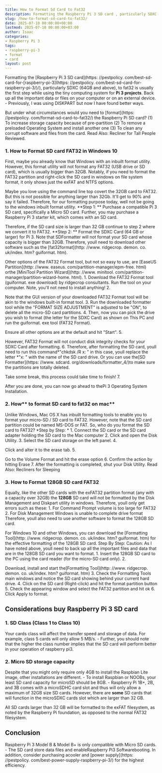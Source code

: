 ```yaml
---
title: How to Format Sd Card to Fat32
description: Formatting the Raspberry Pi 3 SD card , particularly SDXC 64GB and above, to fat32 is usually the first step while using the tiny computing system for Pi 3...
slug: /how-to-format-sd-card-to-fat32/
date: 2025-07-10 00:00:00+00:00
lastmod: 2025-07-10 00:00:00+03:00
author: Isaac
categories:
- Raspberry Pi 3
tags:
- raspberry-pi-3
- format
- card
layout: post
---
```


Formatting the [Raspberry Pi 3 SD card](https: //pestpolicy. com/best-sd-card-for-[raspberry-pi-3](https: //pestpolicy. com/best-sd-card-for-raspberry-pi-3/)/), particularly SDXC (64GB and above), to fat32 is usually the first step while using the tiny computing system for **Pi 3 projects**. Back up all the important data or files on your computer or on an external device. - Previously, I was using DISKPART but now I have found better ways.

But under what circumstances would you need to [format](https: //pestpolicy. com/format-sd-card-to-fat32/) the Raspberry Pi SD card? (1) To increase storage capacity because of pre-partition (2) To remove a preloaded Operating System and install another one (3) To clean any corrupt software and files from the card. Read Also: Recliner for Tall People Reviewed.

###  1. How to Format SD card FAT32 in Windows 10

First, maybe you already know that Windows with an inbuilt format utility. However, this format utility will not format any FAT32 (USB drive or SD card), which is usually bigger than 32GB. Notably, if you need to format the FAT32 partition and right-click the SD card in windows on file system format, it only shows just the exFAT and NTFS options.

Maybe you love using the command line top covert the 32GB card to FAT32. But this is not possible for anything larger than 32Gb. It'll get to 90% and say it failed. Therefore, for our formatting purpose today, well not be going to the windows inbuilt format utility. **Step 1: ** Purchase a compatible Pi 3 SD card, specifically a Micro SD card. Further, you may purchase a Raspberry Pi 3 starter kit, which comes with an SD card.

Therefore, if the SD card size is larger than 32 GB continue to step 2 where we convert it to FAT32. **Step 2: ** Format the SDXC Card (64 GB or larger) for Pi 3. Note that SDFormatter will not format your SD card whose capacity is bigger than 32GB. Therefore, youll need to download other software such as the [fat32format](http: //www. ridgecrop. demon. co. uk/index. htm? guiformat. htm).

Other options of the FAT32 Format tool, but not so easy to use, are [EaseUS Partition](http: //www. easeus. com/partition-manager/epm-free. html) orthe [MiniTool Partition Wizard](http: //www. minitool. com/partition-manager/partition-wizard-home. html). 1. Download the FAT32 Format tool (guiformat. exe download) by ridgecrop consultants. Run the tool on your computer. Note, you'll not need to install anything! 2.

Note that the GUI version of your downloaded FAT32 Format tool will be akin to the windows built-in format tool. 3. Run the downloaded formatter tool while the "FORMAT SIZE ADJUSTMENT" is adjusted to be "ON", to delete all the micro-SD card partitions. 4. Then, now you can pick the drive you wish to format (the letter for the SDXC Card) as shown on This PC and run the guiformat. exe tool (FAT32 Format).

Ensure all other options are at the default and hit "Start". 5.

However, FAT32 Format will not conduct disk integrity checks for your SDXC Card after formatting. 6. Therefore, after formatting the SD card, youll need to run this command*"chkdsk /R x: " in this case, youll replace the letter *"x: " with the name of the SD card drive. Or you can use the[SD Formatter](https: //www. sdcard. org/downloads/formatter_4/)to make sure the partitions are totally deleted.

Take some break, this process could take time to finish! 7.

After you are done, you can now go ahead to thePi 3 Operating System Installation.

###  **2. How**** to format SD card to fat32 on mac**

Unlike Windows, Mac OS X has inbuilt formatting tools to enable you to format your micro-SD / SD card to FAT32. However, note that the SD card partition could be named MS-DOS or FAT. So, who do you format the SD card to FAT32? *Step by Step: * 1. Connect the SD card or the SD card adapter holding the SD card to the Mac computer 2. Click and open the Disk Utility. 3. Select the SD card storage on the left panel. 4.

Click and alter it to the erase tab. 5.

Go to the Volume Format and hit the erase option 6. Confirm the action by hitting Erase 7. After the formatting is completed, shut your Disk Utility. Read Also: Recliners for Sleeping

###  3. How to Format 128GB SD card FAT32

Equally, like the other SD cards with the exFAT32 partition format (any with a capacity over 32GB) the **128GB** SD card will not be formatted by the Disk Management and Diskpart utility in windows. Therefore, youll only get errors such as these: 1. For Command Prompt volume is too large for FAT32 2. For Disk Management Windows is unable to complete drive format Therefore, youll also need to use another software to format the 128GB SD card.

For Windows 10 and other Windows, you can download the [Formatting Tool](http: //www. ridgecrop. demon. co. uk/index. htm? guiformat. htm) for the effective formatting of the 128GB SD card. Step By Step: Caution: As I have noted above, youll need to back up all the important files and data that are in the 128GB SD card you want to format. 1. Insert the 128GB SD card to the PC using the card reader (for the micro-SD card only). 2.

Download, install and start the[Formatting Tool](http: //www. ridgecrop. demon. co. uk/index. htm? guiformat. htm) 3. Check the Formatting Tools main windows and notice the SD card showing behind your current hard drive. 4. Click on the SD card (Right-click) and hit the format partition button 5. Check the appearing window and select the FAT32 partition and hit ok 6. Click Apply to format.

##  Considerations buy Raspberry Pi 3 SD card

###  **1. SD Class (Class 1 to Class 10)**

Your cards class will affect the transfer speed and storage of data. For example, class 5 cards will only allow 5 MB/s. - Further, you should note that the higher the class number implies that the SD card will perform better in your operation of raspberry pi3.

###  **2. Micro SD storage capacity**

Despite that you might only require only 4GB to install the Raspbian Lite image, other installations are different. - To install Raspbian or NOOBs, your least SD card capacity for microSD should be 8GB. - Raspberry Pi 1B+, 2B, and 3B comes with a microSDHC card slot and thus will only allow a maximum of 32GB size SD cards. However, there are **some** SD cards that will function in the microSDXC cards slot which are larger than 32 GB.

All SD cards larger than 32 GB will be formatted to the exFAT filesystem, as noted by the Raspberry Pi foundation, as opposed to the normal FAT32 filesystem.

##  Conclusion

Raspberry Pi 3 Model B & Model B+ is only compatible with Micro SD cards. - The SD card store data files and enableRaspberry Pi3 Softwarebooting. In addition, consider purchasing acooler and [power supply](https: //pestpolicy. com/best-power-supply-raspberry-pi-3/) for the highest efficiency.
